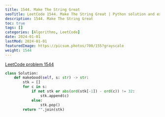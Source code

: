 ```yaml
---
title: 1544. Make The String Great
seoTitle: LeetCode 1544. Make The String Great | Python solution and explanation
description: 1544. Make The String Great
toc: true
tags: []
categories: [Algorithms, LeetCode]
date: 2024-01-01
lastMod: 2024-01-01
featuredImage: https://picsum.photos/700/155?grayscale
weight: 1544
---
```


[LeetCode problem 1544](https://leetcode.com/problems/make-the-string-great/)

```python
class Solution:
    def makeGood(self, s: str) -> str:
        stk = []
        for c in s:
            if not stk or abs(ord(stk[-1]) - ord(c)) != 32:
                stk.append(c)
            else:
                stk.pop()
        return "".join(stk)

```
